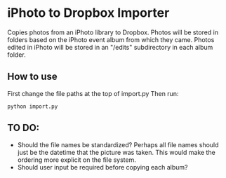 # iPhoto to Dropbox Importer

Copies photos from an iPhoto library to Dropbox. Photos will be stored in folders based on the iPhoto event album from which they came. Photos edited in iPhoto will be stored in an "/edits" subdirectory in each album folder.

## How to use

First change the file paths at the top of import.py
Then run:

`python import.py`

## TO DO:

* Should the file names be standardized? Perhaps all file names should just be the datetime that the picture was taken. This would make the ordering more explicit on the file system.
* Should user input be required before copying each album?
